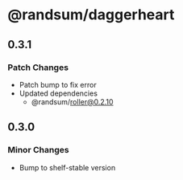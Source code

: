 # @randsum/daggerheart

## 0.3.1

### Patch Changes

- Patch bump to fix error
- Updated dependencies
  - @randsum/roller@0.2.10

## 0.3.0

### Minor Changes

- Bump to shelf-stable version
